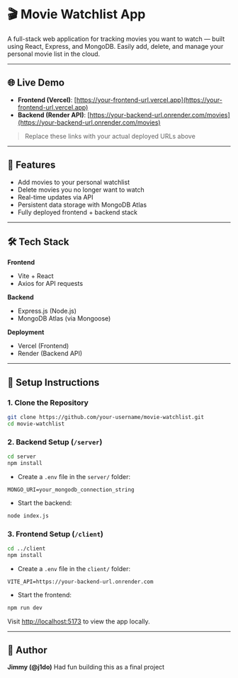 # 🎬 Movie Watchlist App

A full-stack web application for tracking movies you want to watch — built using React, Express, and MongoDB. Easily add, delete, and manage your personal movie list in the cloud.

---

## 🌐 Live Demo

* **Frontend (Vercel)**: [https://your-frontend-url.vercel.app](https://your-frontend-url.vercel.app)
* **Backend (Render API)**: [https://your-backend-url.onrender.com/movies](https://your-backend-url.onrender.com/movies)

> Replace these links with your actual deployed URLs above

---

## 🚀 Features

* Add movies to your personal watchlist
* Delete movies you no longer want to watch
* Real-time updates via API
* Persistent data storage with MongoDB Atlas
* Fully deployed frontend + backend stack

---

## 🛠️ Tech Stack

**Frontend**

* Vite + React
* Axios for API requests

**Backend**

* Express.js (Node.js)
* MongoDB Atlas (via Mongoose)

**Deployment**

* Vercel (Frontend)
* Render (Backend API)

---

## 🥪 Setup Instructions

### 1. Clone the Repository

```bash
git clone https://github.com/your-username/movie-watchlist.git
cd movie-watchlist
```

### 2. Backend Setup (`/server`)

```bash
cd server
npm install
```

* Create a `.env` file in the `server/` folder:

```
MONGO_URI=your_mongodb_connection_string
```

* Start the backend:

```bash
node index.js
```

### 3. Frontend Setup (`/client`)

```bash
cd ../client
npm install
```

* Create a `.env` file in the `client/` folder:

```
VITE_API=https://your-backend-url.onrender.com
```

* Start the frontend:

```bash
npm run dev
```

Visit [http://localhost:5173](http://localhost:5173) to view the app locally.

---

## 👤 Author

**Jimmy (@j1do)**
Had fun building this as a final project